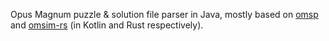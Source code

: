 Opus Magnum puzzle & solution file parser in Java, mostly based on [omsp](https://github.com/F43nd1r/omsp/) and [omsim-rs](https://github.com/l-Luna/omsim-rs/) (in Kotlin and Rust respectively).
